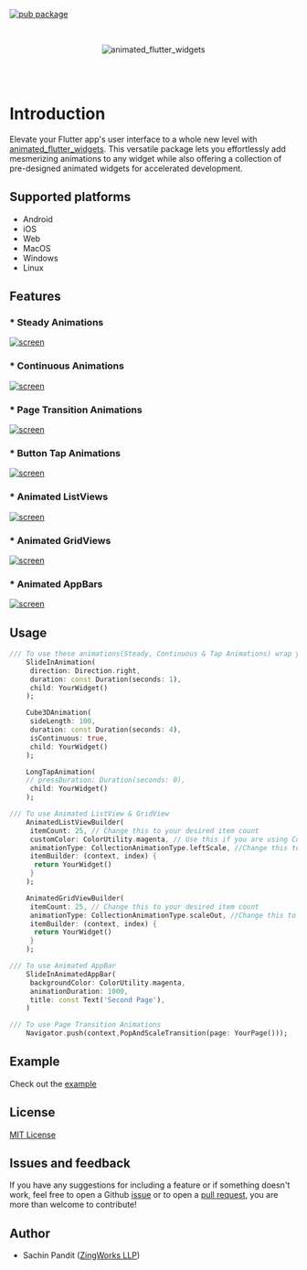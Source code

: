 [![pub package](https://img.shields.io/pub/v/animated_flutter_widgets.svg)](https://pub.dartlang.org/packages/animated_flutter_widgets)

<br>
<p align="center">
<img alt="animated_flutter_widgets" src="https://github.com/Zingworks-Sachin/animated_flutter_widgets/blob/main/assets/plugin_image.png?raw=true" />
</p>
<br><br>

# Introduction

Elevate your Flutter app's user interface to a whole new level with [animated_flutter_widgets](https://pub.dartlang.org/packages/animated_flutter_widgets). This versatile package lets you effortlessly add mesmerizing animations to any widget while also offering a collection of pre-designed animated widgets for accelerated development.

## Supported platforms
- Android
- iOS
- Web
- MacOS
- Windows
- Linux

## Features
### * Steady Animations

[![screen](https://github.com/Zingworks-Sachin/animated_flutter_widgets/blob/main/assets/steady_animation.gif)](https://github.com/Zingworks-Sachin/animated_flutter_widgets)

### * Continuous Animations

[![screen](https://github.com/Zingworks-Sachin/animated_flutter_widgets/blob/main/assets/continous_animations.gif)](https://github.com/Zingworks-Sachin/animated_flutter_widgets)

### * Page Transition Animations

[![screen](https://github.com/Zingworks-Sachin/animated_flutter_widgets/blob/main/assets/page_transition_animation.gif)](https://github.com/Zingworks-Sachin/animated_flutter_widgets)

### * Button Tap Animations

[![screen](https://github.com/Zingworks-Sachin/animated_flutter_widgets/blob/main/assets/button_tap_animation.gif)](https://github.com/Zingworks-Sachin/animated_flutter_widgets)

### * Animated ListViews

[![screen](https://github.com/Zingworks-Sachin/animated_flutter_widgets/blob/main/assets/animated_list_view.gif)](https://github.com/Zingworks-Sachin/animated_flutter_widgets)

### * Animated GridViews

[![screen](https://github.com/Zingworks-Sachin/animated_flutter_widgets/blob/main/assets/animated_grid_view.gif)](https://github.com/Zingworks-Sachin/animated_flutter_widgets)

### * Animated AppBars

[![screen](https://github.com/Zingworks-Sachin/animated_flutter_widgets/blob/main/assets/animated_app_bar.gif)](https://github.com/Zingworks-Sachin/animated_flutter_widgets)

## Usage
```dart
/// To use these animations(Steady, Continuous & Tap Animations) wrap your widget inside the animation widgets
    SlideInAnimation(
     direction: Direction.right,
     duration: const Duration(seconds: 1),
     child: YourWidget()
    );

    Cube3DAnimation(
     sideLength: 100,
     duration: const Duration(seconds: 4),
     isContinuous: true,
     child: YourWidget()
    );

    LongTapAnimation(
    // pressDuration: Duration(seconds: 0),
     child: YourWidget()
    );

/// To use Animated ListView & GridView
    AnimatedListViewBuilder(
     itemCount: 25, // Change this to your desired item count
     customColor: ColorUtility.magenta, // Use this if you are using CollectionAnimationType.listColored
     animationType: CollectionAnimationType.leftScale, //Change this to your desired animation type
     itemBuilder: (context, index) {
      return YourWidget()
     }
    );

    AnimatedGridViewBuilder(
     itemCount: 25, // Change this to your desired item count
     animationType: CollectionAnimationType.scaleOut, //Change this to your desired animation type
     itemBuilder: (context, index) {
      return YourWidget()
     }
    );

/// To use Animated AppBar
    SlideInAnimatedAppBar(
     backgroundColor: ColorUtility.magenta,
     animationDuration: 1000,
     title: const Text('Second Page'),
    )

/// To use Page Transition Animations
    Navigator.push(context,PopAndScaleTransition(page: YourPage()));
```

## Example
Check out the [example](https://github.com/Zingworks-Sachin/animated_flutter_widgets/tree/main/example)

## License
[MIT License](https://github.com/Zingworks-Sachin/animated_flutter_widgets/blob/main/LICENSE)

## Issues and feedback
If you have any suggestions for including a feature or if something doesn't work, feel free to open a Github [issue](https://github.com/Zingworks-Sachin/animated_flutter_widgets/issues) or to open a [pull request](https://github.com/Zingworks-Sachin/animated_flutter_widgets/pulls), you are more than welcome to contribute!

## Author
- Sachin Pandit ([ZingWorks LLP](https://zingworks.in/))
